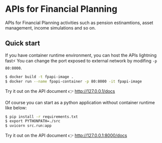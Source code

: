 # APIs for Financial Planning

APIs for Financial Planning activities such as pension estinamtions, asset management, income simulations and so on.

## Quick start

If you have container runtime environment, you can host the APIs lightning fast⚡️
You can change the port exposed to external network by modifing `-p 80:8000`.

```bash
$ docker build -t fpapi-image .
$ docker run --name fpapi-container -p 80:8000 -it fpapi-image
```

Try it out on the API document 👉 http://127.0.0.1/docs


Of course you can start as a python application without container runtime like below:

```bash
$ pip install -r requirements.txt
$ export PYTHONPATH=./src
$ uvicorn src.run:app
```

Try it out on the API document 👉 http://127.0.0.1:8000/docs
